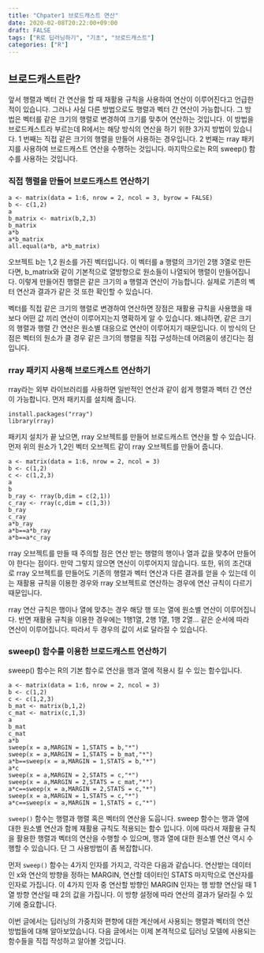 ```yaml
---
title: "Chpater1 브로드캐스트 연산"
date: 2020-02-08T20:22:00+09:00
draft: FALSE
tags: ["R로 딥러닝하기", "기초", "브로드캐스트"]
categories: ["R"]
---
```


## 브로드캐스트란?

앞서 행렬과 벡터 간 연산을 할 때 재활용 규칙을 사용하여 연산이 이루어진다고 언급한 적이 있습니다. 그러나 사실 다른 방법으로도 행렬과 벡터 간 연산이 가능합니다. 그 방법은 벡터를 같은 크기의 행렬로 변경하여 크기를 맞추어 연산하는 것입니다. 이 방법을 브로드캐스트라 부르는데 R에서는 해당 방식의 연산을 하기 위한 3가지 방법이 있습니다. 1 번째는 직접 같은 크기의 행렬을 만들어 사용하는 경우입니다. 2 번째는 rray 패키지를 사용하여 브로드캐스트 연산을 수행하는 것입니다. 마지막으로는 R의 sweep() 함수를 사용하는 것입니다.

### 직접 행렬을 만들어 브로드캐스트 연산하기

```
a <- matrix(data = 1:6, nrow = 2, ncol = 3, byrow = FALSE)
b <- c(1,2)
a
b_matrix <- matrix(b,2,3)
b_matrix
a*b
a*b_matrix
all.equal(a*b, a*b_matrix)
```

오브젝트 b는 1,2 원소를 가진 벡터입니다. 이 벡터를 a 행렬의 크기인 2행 3열로 만든다면, b_matrix와 같이 기본적으로 열방향으로 원소들이 나열되어 행렬이 만들어집니다. 이렇게 만들어진 행렬은 같은 크기의 a 행렬과 연산이 가능합니다. 실제로 기존의 벡터 연산과 결과가 같은 것 또한 확인할 수 있습니다.

벡터를 직접 같은 크기의 행렬로 변경하여 연산하면 장점은 재활용 규칙을 사용했을 때보다 어떤 값 끼리 연산이 이루어지는지 명확하게 알 수 있습니다. 왜냐하면, 같은 크기의 행렬과 행렬 간 연산은 원소별 대응으로 연산이 이루어지기 때문입니다. 이 방식의 단점은 벡터의 원소가 클 경우 같은 크기의 행렬을 직접 구성하는데 어려움이 생긴다는 점입니다.  

### rray 패키지 사용해 브로드캐스트 연산하기

rray라는 외부 라이브러리를 사용하면 일반적인 연산과 같이 쉽게 행렬과 벡터 간 연산이 가능합니다. 먼저 패키지를 설치해 줍니다.

```
install.packages("rray")
library(rray)
```

패키지 설치가 끝 났으면, rray 오브젝트를 만들어 브로드캐스트 연산을 할 수 있습니다. 먼저 위의 원소가 1,2인 벡터 오브젝트 같이 rray 오브젝트를 만들어 줍니다.

```
a <- matrix(data = 1:6, nrow = 2, ncol = 3)
b <- c(1,2)
c <- c(1,2,3)
a
b
b_ray <- rray(b,dim = c(2,1))
c_ray <- rray(c,dim = c(1,3))
b_ray
c_ray
a*b_ray
a*b==a*b_ray
a*b==a*c_ray
```

rray 오브젝트를 만들 때 주의할 점은 연산 받는 행렬의 행이나 열과 값을 맞추어 만들어야 한다는 점이다. 만약 그렇지 않으면 연산이 이루어지지 않습니다. 또한, 위의 조건대로 rray 오브젝트를 만들어도 기존의 행렬과 벡터 연산과 다른 결과를 얻을 수 있는데 이는 재활용 규칙을 이용한 경우와 rray 오브젝트로 연산하는 경우에 연산 규칙이 다르기 때문입니다.

rray 연산 규칙은 행이나 열에 맞추는 경우 해당 행 또는 열에 원소별 연산이 이루어집니다. 반면 재활용 규칙을 이용한 경우에는 1행1열, 2행 1열, 1행 2열... 같은 순서에 따라 연산이 이루어집니다. 따라서 두 경우의 값이 서로 달라질 수 있습니다.

### sweep() 함수를 이용한 브로드캐스트 연산하기

sweep() 함수는 R의 기본 함수로 연산을 행과 열에 적용시 킬 수 있는 함수입니다.

```
a <- matrix(data = 1:6, nrow = 2, ncol = 3)
b <- c(1,2)
c <- c(1,2,3)
b_mat <- matrix(b,1,2)
c_mat <- matrix(c,1,3)
a
b_mat
c_mat
a*b
sweep(x = a,MARGIN = 1,STATS = b,"*")
sweep(x = a,MARGIN = 1,STATS = b_mat,"*")
a*b==sweep(x = a,MARGIN = 1,STATS = b,"*")
a*c
sweep(x = a,MARGIN = 2,STATS = c,"*")
sweep(x = a,MARGIN = 2,STATS = c_mat,"*")
a*c==sweep(x = a,MARGIN = 2,STATS = c,"*")
sweep(x = a,MARGIN = 1,STATS = c,"*")
a*c==sweep(x = a,MARGIN = 1,STATS = c,"*")
```

`sweep()` 함수는 행렬과 행렬 혹은 벡터의 연산을 도웁니다. sweep 함수는 행과 열에 대한 원소별 연산과 함께 재활용 규칙도 적용되는 함수 입니다. 이에 따라서 재활용 규칙을 활용한 행렬과 벡터의 연산을 수행할 수 있으며, 행과 열에 대한 원소별 연산 역시 수행할 수 있습니다. 단 그 사용방법이 좀 복잡합니다.

먼저 `sweep()` 함수는 4가지 인자를 가지고, 각각은 다음과 같습니다. 연산받는 데이터인 x와 연산의 방향을 정하는 MARGIN, 연산할 데이터인 STATS 마지막으로 연산자를 인자로 가집니다. 이 4가지 인자 중 연산할 방향인 MARGIN 인자는 행 방향 연산일 때 1 열 방향 연산일 때 2의 값을 가집니다. 이 방향 설정에 따라 연산의 결과가 달라질 수 있기에 중요합니다.

이번 글에서는 딥러닝의 가중치와 편향에 대한 계산에서 사용되는 행렬과 벡터의 연산 방법들에 대해 알아보았습니다. 다음 글에서는 이제 본격적으로 딥러닝 모델에 사용되는 함수들을 직접 작성하고 알아볼 것입니다.

